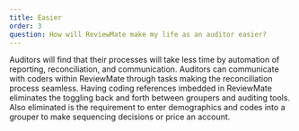 ```yaml
---
title: Easier
order: 3
question: How will ReviewMate make my life as an auditor easier?
---
```

Auditors will find that their processes will take less time by
  automation of reporting, reconciliation, and communication. Auditors can
  communicate with coders within ReviewMate through tasks making the
  reconciliation process seamless. Having coding references imbedded in
  ReviewMate eliminates the toggling back and forth between groupers and
  auditing tools. Also eliminated is the requirement to enter demographics and codes into a grouper to make sequencing decisions or price an account.